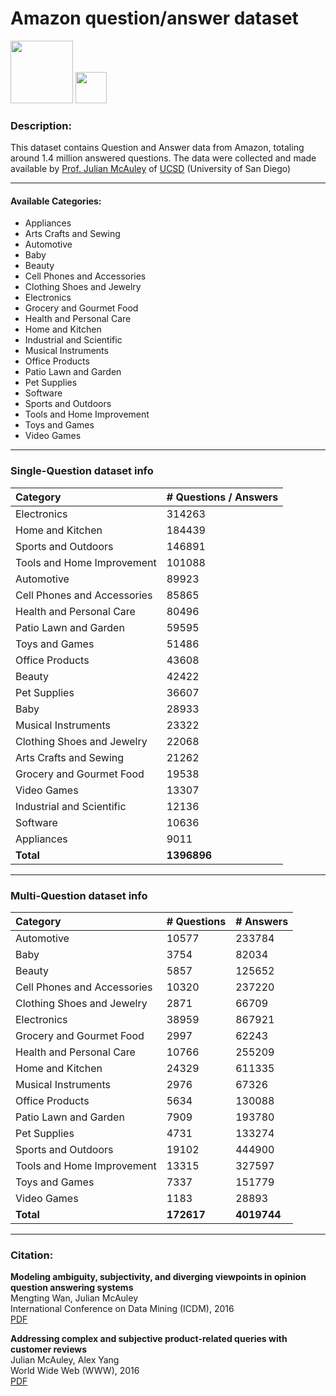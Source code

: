# Amazon question/answer dataset

<a href='https://www.kaggle.com/praneshmukhopadhyay/amazon-questionanswer-dataset' target='_blank'><img src='https://www.kaggle.com/static/images/site-logo.png' width=100></a> <a href="https://github.com/Mukhopadhyay/Amazon_QnA_Dataset" target='_blank'><img src="https://upload.wikimedia.org/wikipedia/commons/thumb/9/91/Octicons-mark-github.svg/2048px-Octicons-mark-github.svg.png" width=50></a>

### Description:
This dataset contains Question and Answer data from Amazon, totaling around 1.4 million answered questions. The data were collected and made available by [Prof. Julian McAuley](http://cseweb.ucsd.edu/~jmcauley/) of [UCSD](https://ucsd.edu/) (University of San Diego)<be>

---
#### Available Categories:
* Appliances
* Arts Crafts and Sewing
* Automotive
* Baby
* Beauty
* Cell Phones and Accessories
* Clothing Shoes and Jewelry
* Electronics
* Grocery and Gourmet Food
* Health and Personal Care
* Home and Kitchen
* Industrial and Scientific
* Musical Instruments
* Office Products
* Patio Lawn and Garden
* Pet Supplies
* Software
* Sports and Outdoors
* Tools and Home Improvement
* Toys and Games
* Video Games

---
### Single-Question dataset info
|Category|# Questions / Answers|
|:-------|:--------------------|
|Electronics|314263|
|Home and Kitchen|184439|
|Sports and Outdoors|146891|
|Tools and Home Improvement|101088|
|Automotive|89923|
|Cell Phones and Accessories|85865|
|Health and Personal Care|80496|
|Patio Lawn and Garden|59595|
|Toys and Games|51486|
|Office Products|43608|
|Beauty|42422|
|Pet Supplies|36607|
|Baby|28933|
|Musical Instruments|23322|
|Clothing Shoes and Jewelry|22068|
|Arts Crafts and Sewing|21262|
|Grocery and Gourmet Food|19538|
|Video Games|13307|
|Industrial and Scientific|12136|
|Software|10636|
|Appliances|9011|
|**Total**|**1396896**|

---

### Multi-Question dataset info
|Category|# Questions|# Answers|
|:-------|:----------|:--------|
|Automotive|10577|233784|
|Baby|3754|82034|
|Beauty|5857|125652|
|Cell Phones and Accessories|10320|237220|
|Clothing Shoes and Jewelry|2871|66709|
|Electronics|38959|867921|
|Grocery and Gourmet Food|2997|62243|
|Health and Personal Care|10766|255209|
|Home and Kitchen|24329|611335|
|Musical Instruments|2976|67326|
|Office Products|5634|130088|
|Patio Lawn and Garden|7909|193780|
|Pet Supplies|4731|133274|
|Sports and Outdoors|19102|444900|
|Tools and Home Improvement|13315|327597|
|Toys and Games|7337|151779|
|Video Games|1183|28893|
|**Total**|**172617**|**4019744**|

---

### Citation:
**Modeling ambiguity, subjectivity, and diverging viewpoints in opinion question answering systems**<br>
Mengting Wan, Julian McAuley<br>
International Conference on Data Mining (ICDM), 2016<br>
[PDF](https://cseweb.ucsd.edu//~jmcauley/pdfs/icdm16c.pdf)

**Addressing complex and subjective product-related queries with customer reviews**<br>
Julian McAuley, Alex Yang<br>
World Wide Web (WWW), 2016<br>
[PDF](https://cseweb.ucsd.edu//~jmcauley/pdfs/www16b.pdf)
